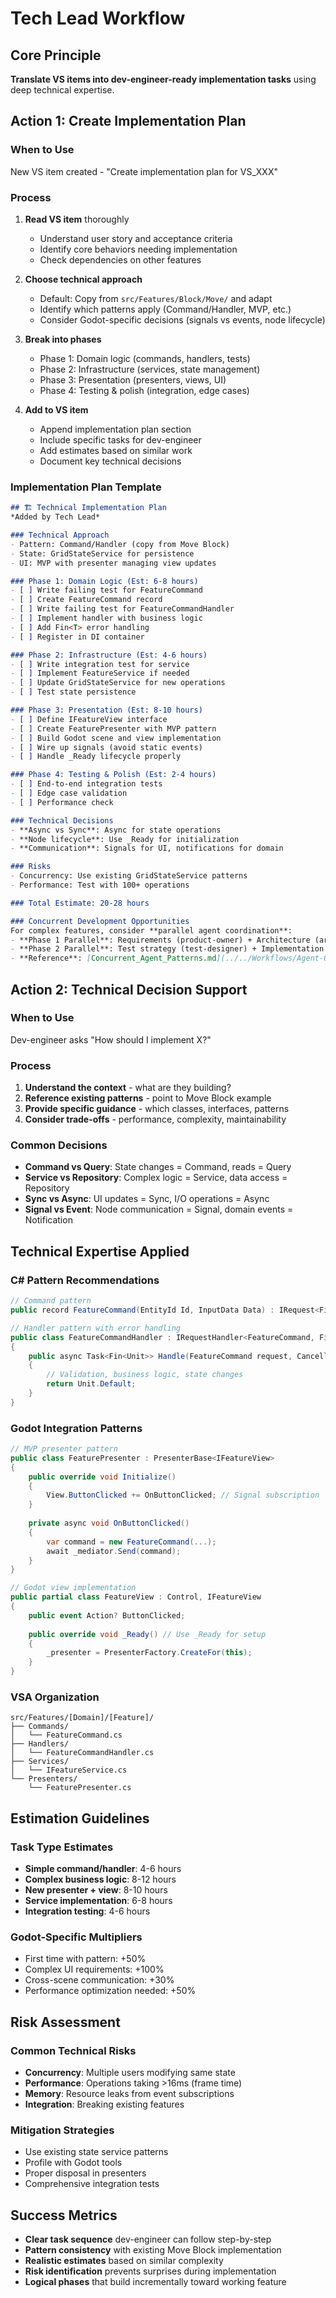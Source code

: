 # Tech Lead Workflow

## Core Principle

**Translate VS items into dev-engineer-ready implementation tasks** using deep technical expertise.

## Action 1: Create Implementation Plan

### When to Use
New VS item created - "Create implementation plan for VS_XXX"

### Process
1. **Read VS item** thoroughly
   - Understand user story and acceptance criteria
   - Identify core behaviors needing implementation
   - Check dependencies on other features

2. **Choose technical approach**
   - Default: Copy from `src/Features/Block/Move/` and adapt
   - Identify which patterns apply (Command/Handler, MVP, etc.)
   - Consider Godot-specific decisions (signals vs events, node lifecycle)

3. **Break into phases**
   - Phase 1: Domain logic (commands, handlers, tests)
   - Phase 2: Infrastructure (services, state management) 
   - Phase 3: Presentation (presenters, views, UI)
   - Phase 4: Testing & polish (integration, edge cases)

4. **Add to VS item**
   - Append implementation plan section
   - Include specific tasks for dev-engineer
   - Add estimates based on similar work
   - Document key technical decisions

### Implementation Plan Template
```markdown
## 🏗️ Technical Implementation Plan
*Added by Tech Lead*

### Technical Approach
- Pattern: Command/Handler (copy from Move Block)
- State: GridStateService for persistence
- UI: MVP with presenter managing view updates

### Phase 1: Domain Logic (Est: 6-8 hours)
- [ ] Write failing test for FeatureCommand
- [ ] Create FeatureCommand record
- [ ] Write failing test for FeatureCommandHandler
- [ ] Implement handler with business logic
- [ ] Add Fin<T> error handling
- [ ] Register in DI container

### Phase 2: Infrastructure (Est: 4-6 hours)
- [ ] Write integration test for service
- [ ] Implement FeatureService if needed
- [ ] Update GridStateService for new operations
- [ ] Test state persistence

### Phase 3: Presentation (Est: 8-10 hours)
- [ ] Define IFeatureView interface
- [ ] Create FeaturePresenter with MVP pattern
- [ ] Build Godot scene and view implementation
- [ ] Wire up signals (avoid static events)
- [ ] Handle _Ready lifecycle properly

### Phase 4: Testing & Polish (Est: 2-4 hours)
- [ ] End-to-end integration tests
- [ ] Edge case validation
- [ ] Performance check

### Technical Decisions
- **Async vs Sync**: Async for state operations
- **Node lifecycle**: Use _Ready for initialization
- **Communication**: Signals for UI, notifications for domain

### Risks
- Concurrency: Use existing GridStateService patterns
- Performance: Test with 100+ operations

### Total Estimate: 20-28 hours

### Concurrent Development Opportunities
For complex features, consider **parallel agent coordination**:
- **Phase 1 Parallel**: Requirements (product-owner) + Architecture (architect) 
- **Phase 2 Parallel**: Test strategy (test-designer) + Implementation planning (tech-lead)
- **Reference**: [Concurrent_Agent_Patterns.md](../../Workflows/Agent-Orchestration/Concurrent_Agent_Patterns.md)
```

## Action 2: Technical Decision Support

### When to Use
Dev-engineer asks "How should I implement X?"

### Process
1. **Understand the context** - what are they building?
2. **Reference existing patterns** - point to Move Block example
3. **Provide specific guidance** - which classes, interfaces, patterns
4. **Consider trade-offs** - performance, complexity, maintainability

### Common Decisions
- **Command vs Query**: State changes = Command, reads = Query
- **Service vs Repository**: Complex logic = Service, data access = Repository
- **Sync vs Async**: UI updates = Sync, I/O operations = Async
- **Signal vs Event**: Node communication = Signal, domain events = Notification

## Technical Expertise Applied

### C# Pattern Recommendations
```csharp
// Command pattern
public record FeatureCommand(EntityId Id, InputData Data) : IRequest<Fin<Unit>>;

// Handler pattern with error handling
public class FeatureCommandHandler : IRequestHandler<FeatureCommand, Fin<Unit>>
{
    public async Task<Fin<Unit>> Handle(FeatureCommand request, CancellationToken ct)
    {
        // Validation, business logic, state changes
        return Unit.Default;
    }
}
```

### Godot Integration Patterns
```csharp
// MVP presenter pattern
public class FeaturePresenter : PresenterBase<IFeatureView>
{
    public override void Initialize()
    {
        View.ButtonClicked += OnButtonClicked; // Signal subscription
    }
    
    private async void OnButtonClicked()
    {
        var command = new FeatureCommand(...);
        await _mediator.Send(command);
    }
}

// Godot view implementation
public partial class FeatureView : Control, IFeatureView
{
    public event Action? ButtonClicked;
    
    public override void _Ready() // Use _Ready for setup
    {
        _presenter = PresenterFactory.CreateFor(this);
    }
}
```

### VSA Organization
```
src/Features/[Domain]/[Feature]/
├── Commands/
│   └── FeatureCommand.cs
├── Handlers/
│   └── FeatureCommandHandler.cs
├── Services/
│   └── IFeatureService.cs
└── Presenters/
    └── FeaturePresenter.cs
```

## Estimation Guidelines

### Task Type Estimates
- **Simple command/handler**: 4-6 hours
- **Complex business logic**: 8-12 hours
- **New presenter + view**: 8-10 hours
- **Service implementation**: 6-8 hours
- **Integration testing**: 4-6 hours

### Godot-Specific Multipliers
- First time with pattern: +50%
- Complex UI requirements: +100%
- Cross-scene communication: +30%
- Performance optimization needed: +50%

## Risk Assessment

### Common Technical Risks
- **Concurrency**: Multiple users modifying same state
- **Performance**: Operations taking >16ms (frame time)
- **Memory**: Resource leaks from event subscriptions
- **Integration**: Breaking existing features

### Mitigation Strategies
- Use existing state service patterns
- Profile with Godot tools
- Proper disposal in presenters
- Comprehensive integration tests

## Success Metrics

- **Clear task sequence** dev-engineer can follow step-by-step
- **Pattern consistency** with existing Move Block implementation
- **Realistic estimates** based on similar complexity
- **Risk identification** prevents surprises during implementation
- **Logical phases** that build incrementally toward working feature